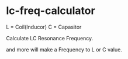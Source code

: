 # lc-freq-calculator

L = Coil(Inducor)
C = Capasitor

Calculate LC Resonance Frequency.

and more will make a Frequency to L or C value.

